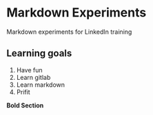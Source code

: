 # Markdown Experiments

Markdown experiments for LinkedIn training


## Learning goals
1. Have fun
2. Learn gitlab
3. Learn markdown
4. Prifit

**Bold Section**
